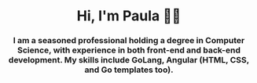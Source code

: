 <h1 align="center">Hi, I'm Paula 👩‍🦰 </h1>
<h3 align="center">I am a seasoned professional holding a degree in Computer Science, with experience in both front-end and back-end development. My skills include GoLang, Angular (HTML, CSS, and Go templates too).</h3>

